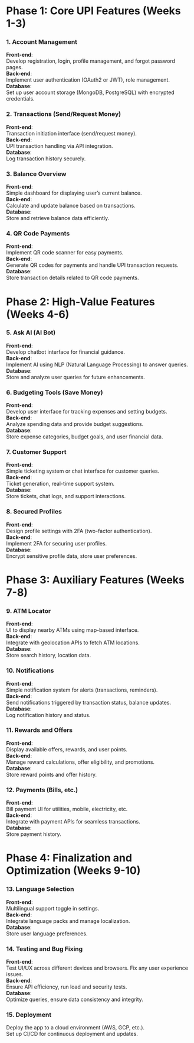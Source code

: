 # Phase 1: Core UPI Features (Weeks 1-3)

### 1. Account Management  
**Front-end**:  
Develop registration, login, profile management, and forgot password pages.  
**Back-end**:  
Implement user authentication (OAuth2 or JWT), role management.  
**Database**:  
Set up user account storage (MongoDB, PostgreSQL) with encrypted credentials.  

### 2. Transactions (Send/Request Money)  
**Front-end**:  
Transaction initiation interface (send/request money).  
**Back-end**:  
UPI transaction handling via API integration.  
**Database**:  
Log transaction history securely.  

### 3. Balance Overview  
**Front-end**:  
Simple dashboard for displaying user’s current balance.  
**Back-end**:  
Calculate and update balance based on transactions.  
**Database**:  
Store and retrieve balance data efficiently.  

### 4. QR Code Payments  
**Front-end**:  
Implement QR code scanner for easy payments.  
**Back-end**:  
Generate QR codes for payments and handle UPI transaction requests.  
**Database**:  
Store transaction details related to QR code payments.  

# Phase 2: High-Value Features (Weeks 4-6)

### 5. Ask AI (AI Bot)  
**Front-end**:  
Develop chatbot interface for financial guidance.  
**Back-end**:  
Implement AI using NLP (Natural Language Processing) to answer queries.  
**Database**:  
Store and analyze user queries for future enhancements.  

### 6. Budgeting Tools (Save Money)  
**Front-end**:  
Develop user interface for tracking expenses and setting budgets.  
**Back-end**:  
Analyze spending data and provide budget suggestions.  
**Database**:  
Store expense categories, budget goals, and user financial data.  

### 7. Customer Support  
**Front-end**:  
Simple ticketing system or chat interface for customer queries.  
**Back-end**:  
Ticket generation, real-time support system.  
**Database**:  
Store tickets, chat logs, and support interactions.  

### 8. Secured Profiles  
**Front-end**:  
Design profile settings with 2FA (two-factor authentication).  
**Back-end**:  
Implement 2FA for securing user profiles.  
**Database**:  
Encrypt sensitive profile data, store user preferences.  

# Phase 3: Auxiliary Features (Weeks 7-8)

### 9. ATM Locator  
**Front-end**:  
UI to display nearby ATMs using map-based interface.  
**Back-end**:  
Integrate with geolocation APIs to fetch ATM locations.  
**Database**:  
Store search history, location data.  

### 10. Notifications  
**Front-end**:  
Simple notification system for alerts (transactions, reminders).  
**Back-end**:  
Send notifications triggered by transaction status, balance updates.  
**Database**:  
Log notification history and status.  

### 11. Rewards and Offers  
**Front-end**:  
Display available offers, rewards, and user points.  
**Back-end**:  
Manage reward calculations, offer eligibility, and promotions.  
**Database**:  
Store reward points and offer history.  

### 12. Payments (Bills, etc.)  
**Front-end**:  
Bill payment UI for utilities, mobile, electricity, etc.  
**Back-end**:  
Integrate with payment APIs for seamless transactions.  
**Database**:  
Store payment history.  

# Phase 4: Finalization and Optimization (Weeks 9-10)

### 13. Language Selection  
**Front-end**:  
Multilingual support toggle in settings.  
**Back-end**:  
Integrate language packs and manage localization.  
**Database**:  
Store user language preferences.  

### 14. Testing and Bug Fixing  
**Front-end**:  
Test UI/UX across different devices and browsers. Fix any user experience issues.  
**Back-end**:  
Ensure API efficiency, run load and security tests.  
**Database**:  
Optimize queries, ensure data consistency and integrity.  

### 15. Deployment  
Deploy the app to a cloud environment (AWS, GCP, etc.).  
Set up CI/CD for continuous deployment and updates.
